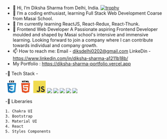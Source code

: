 - 👋 Hi, I’m Diksha Sharma from Delhi, India.
[![trophy](https://github-profile-trophy.vercel.app/?username=diksha020202)](https://github.com/ryo-ma/github-profile-trophy)
- 👀 I’m a coding enthusiast, learning Full Stack Web Development Coarse from Masai School. 
- 🌱 I’m currently learning ReactJS, React-Redux, React-Thunk.
- 💞️ Frontend Web Developer
     A Passionate aspiring Frontend Developer moulded and shaped by Masai school's intensive and immensive learning. Looking forward to join a company where I can contribute towards individual and company growth.
- 📫 How to reach me: Email     - diksdelhi0202@gmail.com
                      LinkeDin  - https://www.linkedin.com/in/diksha-sharma-a1211b18b/
- My Portfolio : https://diksha-sharma-portfolio.vercel.app 

-🔭 Tech Stack - <div display='flex'>

<a hrf='https://www.w3schools.com/css/'><img height="40px" src='https://raw.githubusercontent.com/devicons/devicon/master/icons/css3/css3-original-wordmark.svg'/></a>
<a hrf='https://html.com/'><img height="40px" src='https://raw.githubusercontent.com/devicons/devicon/master/icons/html5/html5-original-wordmark.svg'/></a>
<a hrf='https://developer.mozilla.org/en-US/docs/Web/JavaScript'><img height="40px" src='https://raw.githubusercontent.com/devicons/devicon/master/icons/javascript/javascript-original.svg'/></a>
<a hrf='https://reactnative.dev/'><img height="40px" src='https://camo.githubusercontent.com/5c92eeb467fd5d2b1ef1c560e3c3c2f758a8d4e03a8136bda7b41a2d3d4a1b59/68747470733a2f2f72656163746e61746976652e6465762f696d672f6865616465725f6c6f676f2e737667'/></a>
<a href='https://git-scm.com/'><img height="40px" src='https://camo.githubusercontent.com/fbfcb9e3dc648adc93bef37c718db16c52f617ad055a26de6dc3c21865c3321d/68747470733a2f2f7777772e766563746f726c6f676f2e7a6f6e652f6c6f676f732f6769742d73636d2f6769742d73636d2d69636f6e2e737667'></a>
<a href='https://babeljs.io/'><img height="40px" src='https://camo.githubusercontent.com/1abf71d00a4a13bfdeccdc131c65f02644fae4e746289bd7c21bf1d2af986389/68747470733a2f2f7777772e766563746f726c6f676f2e7a6f6e652f6c6f676f732f626162656c6a732f626162656c6a732d69636f6e2e737667'></a>
<a href='https://chakra-ui.com/'><img height="40px" src='https://chakra-ui.com/_next/image?url=%2Favatars%2F188034.jpg&w=64&q=75'></a>
<a href='https://getbootstrap.com/'><img height="40px" src='https://getbootstrap.com/docs/5.2/assets/brand/bootstrap-logo-shadow.png'></a>
</div>

   
    
-🔭 Liberaries

    1. Chakra UI
    3. Bootstrap
    3. Material UI
    4. React
    5. Styles Components
    
    


<!---
diksha020202/diksha020202 is a ✨ special ✨ repository because its `README.md` (this file) appears on your GitHub profile.
You can click the Preview link to take a look at your changes.
--->
